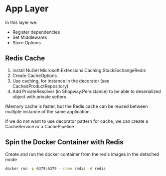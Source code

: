 ﻿# App Layer

In this layer we:

- Register dependencies
- Set Middlewares
- Store Options

## Redis Cache

1. install NuGet Microsoft.Extensions.Caching.StackExchangeRedis
2. Create CacheOptions
3. Use caching, for instance in the decorator (see CachedProductRepository)
4. Add PrivateResolver (in Shopway.Persistance) to be able to deserialized object with private setters

IMemory cache is faster, but the Redis cache can be reused between multiple instance of the same application.

If we do not want to use decorator pattern for cache, we can create a CacheService or a CachePipeline

## Spin the Docker Container with Redis

Create and run the docker container from the redis images in the detached mode

```cmd
docker run -p 6379:6379 --name redis -d redis
```


